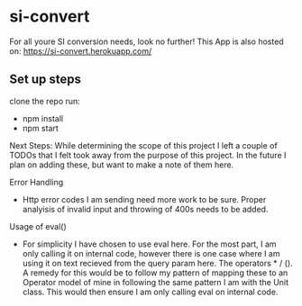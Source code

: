 # si-convert
For all youre SI conversion needs, look no further!
This App is also hosted on: https://si-convert.herokuapp.com/

## Set up steps
clone the repo
run:
 - npm install
 - npm start
 
Next Steps:
 While determining the scope of this project I left a couple of TODOs that I felt took away from the purpose of this project. In the future I plan on adding these, but want to make a note of them here.

Error Handling
 - Http error codes I am sending need more work to be sure. Proper analyisis of invalid input and throwing of 400s needs to be added. 

Usage of eval()
 - For simplicity I have chosen to use eval here. For the most part, I am only calling it on internal code, however there is one case where I am using it on text recieved from the query param here. The operators * / (). A remedy for this would be to follow my pattern of mapping these to an Operator model of mine in following the same pattern I am with the Unit class. This would then ensure I am only calling eval on internal code. 

